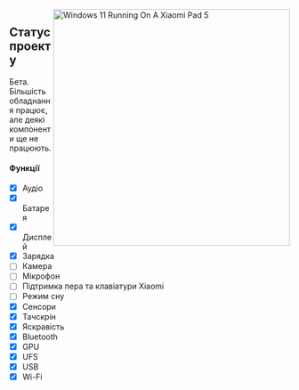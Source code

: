 <img align="right" src="https://raw.githubusercontent.com/erdilS/Port-Windows-11-Xiaomi-Pad-5/main/nabu.png" width="425" alt="Windows 11 Running On A Xiaomi Pad 5">

## Статус проекту

Бета. Більшість обладнання працює, але деякі компоненти ще не працюють.

#### Функції

- [X] Аудіо 
- [X] Батарея 
- [X] Дисплей
- [X] Зарядка
- [ ] Камера
- [ ] Мікрофон
- [ ] Підтримка пера та клавіатури Xiaomi
- [ ] Режим сну
- [x] Сенсори
- [X] Тачскрін
- [X] Яскравість
- [X] Bluetooth
- [X] GPU
- [X] UFS
- [X] USB
- [X] Wi-Fi
